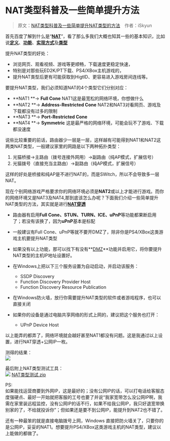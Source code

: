 # NAT类型科普及一些简单提升方法

> 原文：[NAT类型科普及一些简单提升NAT类型的方法](http://www.right.com.cn/forum/thread-199299-1-1.html)&emsp;作者：iSkyun

首先百度了解到什么是“[**NAT**](http://baike.baidu.com/item/nat)”，看了那么多我们大概也知其一些的基本知识，比如说[**定义**](http://baike.baidu.com/item/nat)、[**功能**](http://baike.baidu.com/item/nat#1)、[**实现方式**](http://baike.baidu.com/item/nat#2)及[**类型**](http://baike.baidu.com/item/nat#7)
  
  
提升NAT类型的好处：  

* 浏览网页、观看视频、游戏等更顺畅，下载速度更稳定快速，  
* 特别是对那些玩ED2K/PT下载、PS4/XBox主机游戏的，  
* 提升NAT类型后更有可能获取到HigtID、更容易进入游戏房间连线等。  
  
要提升NAT类型，我们必须知道NAT的4个类型它们分别对应：  

* **NAT1 **→ **Full Cone**  NAT1这是最宽松的网络环境，你想做什么
* **NAT2 **→ **Address-Restricted Cone** NAT2和NAT3对看网页、游戏及下载都没有过多的限制
* **NAT3 **→ **Port-Restricted Cone** 
* **NAT4 **→ **Symmetric** 这是最严格的网络环境，可能会玩不了游戏、下载都没速度
  
说些比较重要的前话，路由器少一层是一层，这样越有可能得到NAT1和NAT2这两类NAT类型，一般建议家里的网路是以下两种拓扑类型：  
1. 光猫桥接→主路由（拨号连接外网用）→副路由（纯AP模式，扩展信号）  
2. 光猫拨号（直接充当主路由）→副路由（纯AP模式，扩展信号）  

这样的好处是桥接和纯AP是不进行NAT的，而是SWitch，所以不会导致多一层NAT。
  
现在个别网络游戏严格要求你的网络环境必须是**NAT2**或以上才能进行游戏。而你的网络环境又是NAT3及NAT4,那到底该怎么办呢？下面我们介绍一些简单提升NAT类型的方法，其实就是进行[**NAT穿透**](http://baike.baidu.com/item/nat#3_3)

* 路由器有启用**Full Cone、STUN、TURN、ICE、uPnP**等功能都果断启用了；若没有该换了，因为**uPnP**基本是标配

* 一般建议有Full Cone、uPnP等就不要开DMZ了，除非你是PS4/XBox这类游戏主机要提升NAT类型

* 如果没有以上功能，那可以找下有没有**[DMZ](http://baike.baidu.com/item/dmz)**功能并启用它，将你要提升NAT类型的主机IP地址设置好。


* 在Windows上把以下三个服务设置为自动启动，并启动该服务：   

    * SSDP Discovery  
    * Function Discovery Provider Host  
    * Function Discovery Resource Publication  
  
* 在Windows防火墙，放行你需要提升NAT类型的软件或者游戏程序，也可以直接关闭

* 如果你的设备是通过电脑共享网络的形式上网的，建议把这个服务也打开：
    
    * UPnP Device Host  

以上能弄的都弄了，网络环境就会越好甚至NAT1都没有问题。这是我通过以上设置，进行NAT穿透+公网IP一枚。

测得的结果：  
![](http://www.right.com.cn/forum/data/attachment/forum/201611/10/132059dd4rfiilqz4e4s4p.jpg)   

  
最后附上NAT类型测试工具：  
![](http://www.right.com.cn/forum/static/image/filetype/zip.gif) [NAT类型测试.zip](http://www.right.com.cn/forum/plugin.php?id=imc_attachad:ad&aid=MTQzODYzfDQxMGQxODFmfDE1MjU4MzkxMjZ8MHwxOTkyOTk%3D) 
  
PS:  
如果能找运营商要到外网IP，这是最好的；没有公网IP的话，可以打电话给客服态度强硬点、最好一开始就把客服的工号也要了并说“我家宽带怎么没公网IP啊，我需在家里装远程监控，没有公网IP的话不行，如果不给我公网IP，我只好退宽带换别家的了，不给就投诉你”；但如果还是要不到公网IP，能提升到NAT2也不错了。

还有一种最笨的就是直接电脑拨号上网，Windows 直接把防火墙关了，只要你的是公网IP，妥妥的NAT1。想要提升PS4/XBox这类游戏主机的NAT类型，建议以上能做的都做了。    
  


